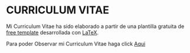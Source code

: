 # CURRICULUM VITAE

Mi Curriculum Vitae ha sido elaborado a partir de una plantilla gratuita de [free template](http://www.latextemplates.com/) desarrollada con [LaTeX](https://www.latex-project.org/).

Para poder Observar mi Curriculum Vitae haga click [Aqui](josecMendoza41/CV/CurriculumVitae.pdf)
